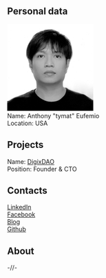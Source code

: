 ## Personal data
![ photo](photo/anthony_eufemio.jpg)  
Name: Anthony "tymat" Eufemio  
Location: USA  
## Projects 
Name: [DigixDAO](../projects/digixdao.md)  
Position: Founder & CTO 
## Contacts
[LinkedIn](https://www.linkedin.com/in/anthony-eufemio-aab1a918/)  
[Facebook](https://www.facebook.com/anthony.eufemio)  
[Blog](https://medium.com/@tym4t)  
[Github](https://github.com/tymat)
## About
-//-
